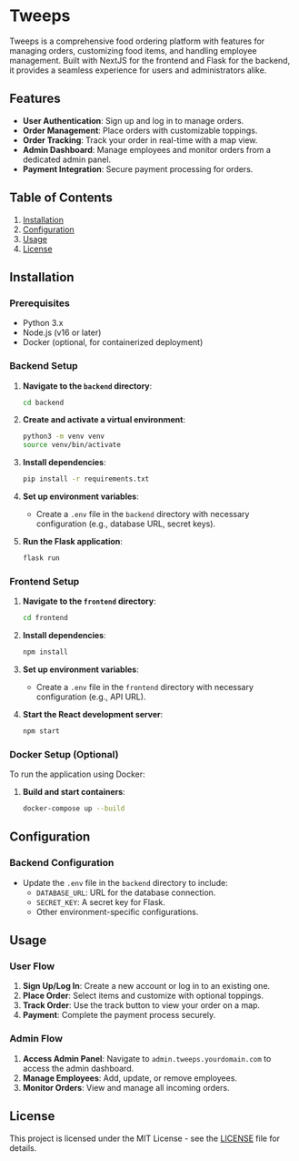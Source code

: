 # Tweeps

Tweeps is a comprehensive food ordering platform with features for managing orders, customizing food items, and handling employee management. Built with NextJS for the frontend and Flask for the backend, it provides a seamless experience for users and administrators alike.

## Features

- **User Authentication**: Sign up and log in to manage orders.
- **Order Management**: Place orders with customizable toppings.
- **Order Tracking**: Track your order in real-time with a map view.
- **Admin Dashboard**: Manage employees and monitor orders from a dedicated admin panel.
- **Payment Integration**: Secure payment processing for orders.

## Table of Contents

1. [Installation](#installation)
2. [Configuration](#configuration)
3. [Usage](#usage)
4. [License](#license)

## Installation

### Prerequisites

- Python 3.x
- Node.js (v16 or later)
- Docker (optional, for containerized deployment)

### Backend Setup

1. **Navigate to the `backend` directory**:
   ```bash
   cd backend
   ```

2. **Create and activate a virtual environment**:
   ```bash
   python3 -m venv venv
   source venv/bin/activate
   ```

3. **Install dependencies**:
   ```bash
   pip install -r requirements.txt
   ```

4. **Set up environment variables**:
   - Create a `.env` file in the `backend` directory with necessary configuration (e.g., database URL, secret keys).

5. **Run the Flask application**:
   ```bash
   flask run
   ```

### Frontend Setup

1. **Navigate to the `frontend` directory**:
   ```bash
   cd frontend
   ```

2. **Install dependencies**:
   ```bash
   npm install
   ```

3. **Set up environment variables**:
   - Create a `.env` file in the `frontend` directory with necessary configuration (e.g., API URL).

4. **Start the React development server**:
   ```bash
   npm start
   ```

### Docker Setup (Optional)

To run the application using Docker:

1. **Build and start containers**:
   ```bash
   docker-compose up --build
   ```

## Configuration

### Backend Configuration

- Update the `.env` file in the `backend` directory to include:
  - `DATABASE_URL`: URL for the database connection.
  - `SECRET_KEY`: A secret key for Flask.
  - Other environment-specific configurations.

## Usage

### User Flow

1. **Sign Up/Log In**: Create a new account or log in to an existing one.
2. **Place Order**: Select items and customize with optional toppings.
3. **Track Order**: Use the track button to view your order on a map.
4. **Payment**: Complete the payment process securely.

### Admin Flow

1. **Access Admin Panel**: Navigate to `admin.tweeps.yourdomain.com` to access the admin dashboard.
2. **Manage Employees**: Add, update, or remove employees.
3. **Monitor Orders**: View and manage all incoming orders.

## License

This project is licensed under the MIT License - see the [LICENSE](LICENSE) file for details.
